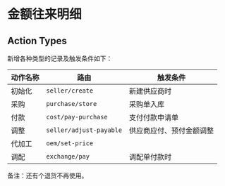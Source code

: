 # 金额往来明细

Action Types
----------------------------------------------------------------------------
新增各种类型的记录及触发条件如下：

动作名称 | 路由 | 触发条件
-----|------|-----------
初始化| `seller/create` | 新建供应商时
采购| `purchase/store` | 采购单入库 
付款| `cost/pay-purchase` | 支付付款申请单 
调整| `seller/adjust-payable` | 供应商应付、预付金额调整
代加工| `oem/set-price` | 
调配| `exchange/pay` | 调配单付款时

备注：还有个退货不再使用。
